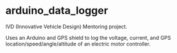 # arduino_data_logger
IVD (Innovative Vehicle Design) Mentoring project. 

Uses an Arduino and GPS shield to log the voltage, current, and GPS location/speed/angle/altitude of an electric motor controller.
